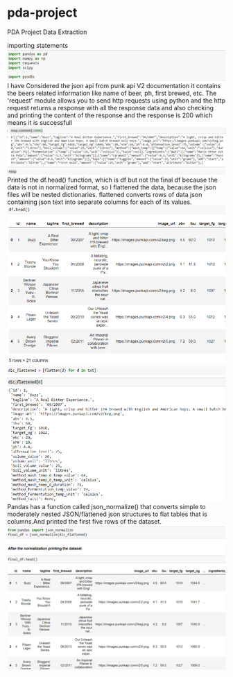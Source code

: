 # pda-project
PDA Project Data Extraction

importing statements
![alt text](https://github.com/SuprajaBoyapati/pda-project/blob/main/Screenshot_20221219_120417.png)
I have Considered the json api from punk api V2 documentation it contains the beers related information like name of beer, ph, first brewed, etc.
The 'request' module allows you to send http requests using python and the http request returns a response with all the response data
and also checking and printing the content of the response and the response is 200 which means it is successfull
![alt text](https://github.com/SuprajaBoyapati/pda-project/blob/main/content.png)
![alt text](https://github.com/SuprajaBoyapati/pda-project/blob/main/resp.png)
 Printed the df.head() function, which is df but not the final df because the data is not in normalized format, 
so I flattened the data, because the json files will be nested dictionaries. flattened converts rows of data json containing json text 
into separate columns for each of its values.
![alt text](https://github.com/SuprajaBoyapati/pda-project/blob/main/df.png)
![alt text](https://github.com/SuprajaBoyapati/pda-project/blob/main/flatten.png)
Pandas has a function called  json_normalize() that converts simple to moderately nested JSON/flattened json structures to flat tables that is columns.And
printed the first five rows of the dataset.
![alt text](https://github.com/SuprajaBoyapati/pda-project/blob/main/normalise.png)




